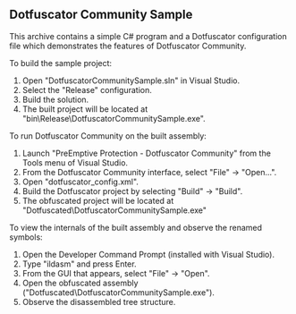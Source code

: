 Dotfuscator Community Sample
------------------------------------

This archive contains a simple C# program and a Dotfuscator configuration file
which demonstrates the features of Dotfuscator Community.

To build the sample project:

1. Open "DotfuscatorCommunitySample.sln" in Visual Studio.
2. Select the "Release" configuration.
3. Build the solution.
4. The built project will be located at 
   "bin\Release\DotfuscatorCommunitySample.exe".

To run Dotfuscator Community on the built assembly:

1. Launch "PreEmptive Protection - Dotfuscator Community" from the Tools menu of Visual Studio.
2. From the Dotfuscator Community interface, select "File" -> "Open...".
3. Open "dotfuscator_config.xml".
4. Build the Dotfuscator project by selecting "Build" -> "Build".
5. The obfuscated project will be located at "Dotfuscated\DotfuscatorCommunitySample.exe"

To view the internals of the built assembly and observe the renamed symbols:

1. Open the Developer Command Prompt (installed with Visual Studio).
2. Type "ildasm" and press Enter.
3. From the GUI that appears, select "File" -> "Open".
4. Open the obfuscated assembly ("Dotfuscated\DotfuscatorCommunitySample.exe").
5. Observe the disassembled tree structure.